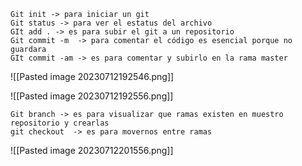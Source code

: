 ``` GIT
Git init -> para iniciar un git
Git status -> para ver el estatus del archivo
GIt add . -> es para subir el git a un repositorio
Git commit -m  -> para comentar el código es esencial porque no guardara 
GIt commit -am -> es para comentar y subirlo en la rama master
```

![[Pasted image 20230712192546.png]]

![[Pasted image 20230712192556.png]]

``` GIT
Git branch -> es para visualizar que ramas existen en muestro repositorio y crearlas
git checkout  -> es para movernos entre ramas 
```

![[Pasted image 20230712201556.png]]

